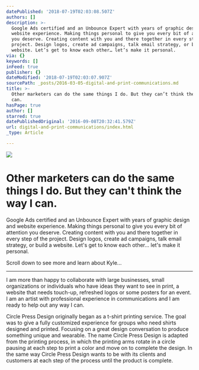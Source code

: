 ```yaml
---
datePublished: '2018-07-19T02:03:08.507Z'
authors: []
description: >-
  Google Ads certified and an Unbounce Expert with years of graphic design and
  website experience. Making things personal to give you every bit of attention
  you deserve. Creating content with you and there together in every step of the
  project. Design logos, create ad campaigns, talk email strategy, or build a
  website. Let’s get to know each other… let’s make it personal.
via: {}
keywords: []
inFeed: true
publisher: {}
dateModified: '2018-07-19T02:03:07.907Z'
sourcePath: _posts/2016-03-05-digital-and-print-communications.md
title: >-
  Other marketers can do the same things I do. But they can’t think the way I
  can.
hasPage: true
author: []
starred: true
datePublishedOriginal: '2016-09-08T20:32:41.579Z'
url: digital-and-print-communications/index.html
_type: Article

---
```

![](https://the-grid-user-content.s3-us-west-2.amazonaws.com/6469b073-eb47-45c5-bb4e-78569682f600.png)

# Other marketers can do the same things I do. But they can't think the way I can.

Google Ads certified and an Unbounce Expert with years of graphic design and website experience. Making things personal to give you every bit of attention you deserve. Creating content with you and there together in every step of the project. Design logos, create ad campaigns, talk email strategy, or build a website. Let's get to know each other... let's make it personal.

Scroll down to see more and learn about Kyle...

---

I am more than happy to collaborate with large businesses, small organizations or individuals who have ideas they want to see in print, a website that needs touch-up, refreshed logos or some posters for an event. I am an artist with professional experience in communications and I am ready to help out any way I can.

Circle Press Design originally began as a t-shirt printing service. The goal was to give a fully customized experience for groups who need shirts designed and printed. Focusing on a great design conversation to produce something unique and wearable. The name Circle Press Design is adapted from the printing process, in which the printing arms rotate in a circle pausing at each step to print a color and move on to complete the design. In the same way Circle Press Design wants to be with its clients and customers at each step of the process until the product is complete.